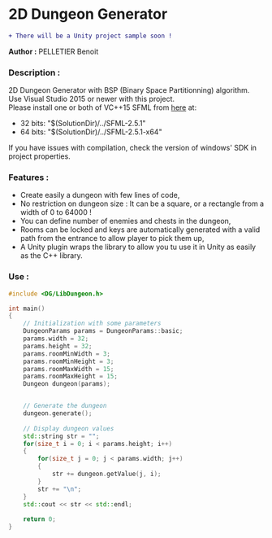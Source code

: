 # 2D Dungeon Generator

```diff
+ There will be a Unity project sample soon !
```

<b>Author :</b> PELLETIER Benoit

### Description :
2D Dungeon Generator with BSP (Binary Space Partitionning) algorithm. <br>
Use Visual Studio 2015 or newer with this project. <br>
Please install one or both of VC++15 SFML from [here](https://www.sfml-dev.org/download/sfml/2.5.1/index-fr.php) at:
- 32 bits: "$(SolutionDir)/../SFML-2.5.1"
- 64 bits: "$(SolutionDir)/../SFML-2.5.1-x64"

If you have issues with compilation, check the version of windows' SDK in project properties. <br>

### Features :
- Create easily a dungeon with few lines of code,
- No restriction on dungeon size : It can be a square, or a rectangle from a width of 0 to 64000 !
- You can define number of enemies and chests in the dungeon,
- Rooms can be locked and keys are automatically generated with a valid path from the entrance to allow player to pick them up,
- A Unity plugin wraps the library to allow you tu use it in Unity as easily as the C++ library.

### Use :
```cpp
#include <DG/LibDungeon.h>

int main()
{
    // Initialization with some parameters
    DungeonParams params = DungeonParams::basic;
    params.width = 32;
    params.height = 32;
    params.roomMinWidth = 3;
    params.roomMinHeight = 3;
    params.roomMaxWidth = 15;
    params.roomMaxHeight = 15;
    Dungeon dungeon(params);


    // Generate the dungeon
    dungeon.generate();
  
    // Display dungeon values
    std::string str = "";
    for(size_t i = 0; i < params.height; i++)
    {
        for(size_t j = 0; j < params.width; j++)
        {
            str += dungeon.getValue(j, i);
        }
        str += "\n";
    }
    std::cout << str << std::endl;
  
    return 0;
}
```
